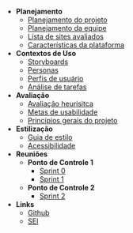 - **Planejamento**
  - [Planejamento do projeto](./planning/project_planning.md)
  - [Planejamento da equipe](./planning/team_planning.md)
  - [Lista de sites avaliados](./planning/evaluated_sites.md)
  - [Características da plataforma](./planning/platform_features.md)
- **Contextos de Uso**
  - [Storyboards](./use_context/storyboards.md)
  - [Personas](./use_context/personas.md)
  - [Perfis de usuário](./use_context/user_profiles.md)
  - [Análise de tarefas](./use_context/tasks_analysis.md)
- **Avaliação**
  - [Avaliação heurísitca](./evaluation/heuristic_evaluation.md)
  - [Metas de usabilidade](./evaluation/usability_goals.md)
  - [Princípios gerais do projeto](./evaluation/project_general_principles.md)
- **Estilização**
  - [Guia de estilo](./styling/style_guide.md)
  - [Acessibilidade](./styling/accessibility.md)
- **Reuniões**
  - **Ponto de Controle 1**
    - [Sprint 0](./meeting/PC1/sprint_0.md)
    - [Sprint 1](./meeting/PC1/sprint_1.md)
  - **Ponto de Controle 2**
    - [Sprint 2](./meeting/PC2/sprint_2.md)
- **Links**
  - [Github](https://github.com/Interacao-Humano-Computador/2020.1-SEI)
  - [SEI](https://sei.df.gov.br/sip/login.php?sigla_orgao_sistema=GDF&sigla_sistema=SEI)
